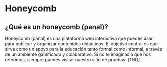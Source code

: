 # Honeycomb

## ¿Qué es un honeycomb (panal)?

Honeycomb (panal) es una plataforma web interactiva que puedes usar para publicar y organizar contenidos didácticos.
El objetivo central es que sirva como un apoyo para la educación tanto formal como informal, a través de un ambiente gamificado y colaborativo.
Si no te imaginas a qué nos referimos, siempre puedes visitar nuestro sitio de pruebas: [TBD]